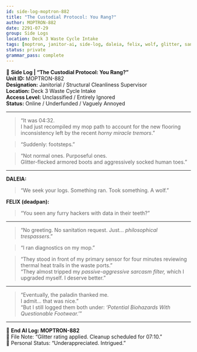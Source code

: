 ```yaml
---
id: side-log-moptron-882
title: "The Custodial Protocol: You Rang?"
author: MOPTRON-882
date: 2291-07-29
group: Side Logs
location: Deck 3 Waste Cycle Intake
tags: [moptron, janitor-ai, side-log, daleia, felix, wolf, glitter, sanitation, passive-aggression]
status: private
grammar_pass: complete
---
```


📓 **Side Log | “The Custodial Protocol: You Rang?”**  
**Unit ID:** MOPTRON-882  
**Designation:** Janitorial / Structural Cleanliness Supervisor  
**Location:** Deck 3 Waste Cycle Intake  
**Access Level:** Unclassified / Entirely Ignored  
**Status:** Online / Underfunded / Vaguely Annoyed  

---

> “It was 04:32.  
> I had just recompiled my mop path to account for the new flooring inconsistency left by the recent *horny miracle tremors*.”

> “Suddenly: footsteps.”

> “Not normal ones. Purposeful ones.  
> Glitter-flecked armored boots and aggressively socked human toes.”

---

**DALEIA:**  
> “We seek your logs. Something ran. Took something. A wolf.”

**FELIX (deadpan):**  
> “You seen any furry hackers with data in their teeth?”

---

> “No greeting. No sanitation request. Just... *philosophical trespassers*.”

> “I ran diagnostics on my mop.”

> “They stood in front of my primary sensor for four minutes reviewing thermal heat trails in the waste ports.”  
> “They almost tripped my *passive-aggressive sarcasm filter,* which I upgraded myself. I deserve better.”

---

> “Eventually, the paladin thanked me.  
> I admit... that was nice.”  
> “But I still logged them both under: *‘Potential Biohazards With Questionable Footwear.’*”

---

📎 **End AI Log: MOPTRON-882**  
📎 File Note: “Glitter rating applied. Cleanup scheduled for 07:10.”  
📎 Personal Status: “Underappreciated. Intrigued.”
